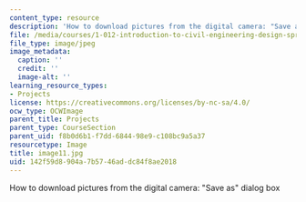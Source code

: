 ```yaml
---
content_type: resource
description: 'How to download pictures from the digital camera: "Save as" dialog box'
file: /media/courses/1-012-introduction-to-civil-engineering-design-spring-2002/142f59d8904a7b5746addc84f8ae2018_image11.jpg
file_type: image/jpeg
image_metadata:
  caption: ''
  credit: ''
  image-alt: ''
learning_resource_types:
- Projects
license: https://creativecommons.org/licenses/by-nc-sa/4.0/
ocw_type: OCWImage
parent_title: Projects
parent_type: CourseSection
parent_uid: f8b0d6b1-f7dd-6844-98e9-c108bc9a5a37
resourcetype: Image
title: image11.jpg
uid: 142f59d8-904a-7b57-46ad-dc84f8ae2018
---
```

How to download pictures from the digital camera: "Save as" dialog box